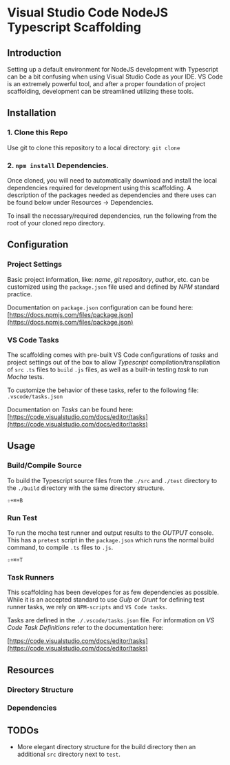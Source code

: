 # Visual Studio Code NodeJS Typescript Scaffolding

## Introduction

Setting up a default environment for NodeJS development with Typescript can
be a bit confusing when using Visual Studio Code as your IDE. VS Code is an
extremely powerful tool, and after a proper foundation of project scaffolding,
development can be streamlined utilizing these tools.

## Installation

### 1. Clone this Repo

Use git to clone this repository to a local directory:
`git clone `

### 2. `npm install` Dependencies.

Once cloned, you will need to automatically download and install the local
dependencies required for development using this scaffolding. A description
of the packages needed as dependencies and there uses can be found below
under Resources -> Dependencies.

To insall the necessary/required dependencies, run the following from the root
of your cloned repo directory.

## Configuration

### Project Settings

Basic project information, like: _name_, _git repository_, _author_, etc. can be customized
using the `package.json` file used and defined by _NPM_ standard practice.

Documentation on `package.json` configuration can be found here:
[https://docs.npmjs.com/files/package.json](https://docs.npmjs.com/files/package.json)

### VS Code Tasks

The scaffolding comes with pre-built VS Code configurations of _tasks_ and project
settings out of the box to allow _Typescript_ compilation/transpilation of `src`
`.ts` files to `build` `.js` files, as well as a built-in testing _task_ to
run _Mocha_ tests.

To customize the behavior of these tasks, refer to the following file:
`.vscode/tasks.json`

Documentation on _Tasks_ can be found here:
[https://code.visualstudio.com/docs/editor/tasks](https://code.visualstudio.com/docs/editor/tasks)

## Usage

### Build/Compile Source

To build the Typescript source files from the `./src` and `./test` directory to the `./build`
directory with the same directory structure.

`⇧+⌘+B`

### Run Test

To run the mocha test runner and output results to the _OUTPUT_ console. This has a `pretest`
script in the `package.json` which runs the normal build command, to compile `.ts` files to
`.js`.

`⇧+⌘+T`

### Task Runners

This scaffolding has been developes for as few dependencies as possible. While it is an accepted
standard to use _Gulp_ or _Grunt_ for defining test runner tasks, we rely on `NPM-scripts` and
`VS Code tasks`.

Tasks are defined in the `./.vscode/tasks.json` file. For information on _VS Code Task Definitions_
refer to the documentation here:

[https://code.visualstudio.com/docs/editor/tasks](https://code.visualstudio.com/docs/editor/tasks)

## Resources

### Directory Structure

### Dependencies

## TODOs

- More elegant directory structure for the build directory then an additional `src` directory next to `test`.
